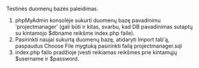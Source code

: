Testinės duomenų bazės paleidimas.

1. phpMyAdmin konsolėje sukurti duomenų bazę pavadinimu 'projectmanager' (gali būti ir kitas, svarbu, kad DB pavadinimas sutaptų su kintamojo $dbname reikšme index.php faile).
2. Pasirinkti naujai sukurtą duomenų bazę, atidaryti Import tab'ą, paspaudus Choose File mygtuką pasirinkti failą projectmanager.sql
3. index.php failo pradžioje įvesti reikiamas reikšmes prie kintamųjų $username ir $password.

